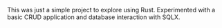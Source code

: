 This was just a simple project to explore using Rust. Experimented with a basic CRUD application and database interaction with SQLX. 